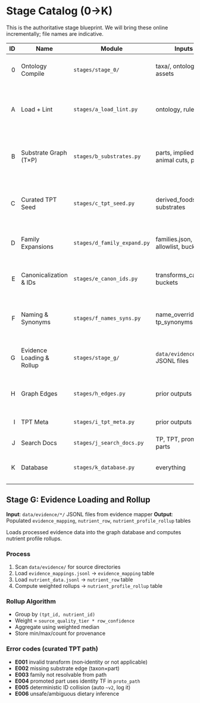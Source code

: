 # Stage Catalog (0→K)

This is the authoritative stage blueprint. We will bring these online incrementally; file names are indicative.

| ID | Name | Module | Inputs | Outputs | Notes |
|---:|------|--------|--------|---------|------|
| 0 | Ontology Compile | `stages/stage_0/` | taxa/, ontology assets | `compiled/taxa.jsonl`, `compiled/*.json`, `compiled/rules/`, `compiled/docs.jsonl` | Compile taxa shards; copy assets; compile docs |
| A | Load + Lint | `stages/a_load_lint.py` | ontology, rules | `report/lint.json`, `tmp/transforms_canon.json`, `tmp/flags.rules.validated.json` | Schema + xref validation; transform normalization; rules normalization |
| B | Substrate Graph (T×P) | `stages/b_substrates.py` | parts, implied parts, animal cuts, policy | `graph/substrates.jsonl` | Materialize allowed (taxon, part) pairs; apply promoted parts proto‑paths |
| C | Curated TPT Seed | `stages/c_tpt_seed.py` | derived_foods.jsonl, substrates | `tmp/tpt_seed.jsonl` | Validate seeds; strip non‑identity steps; family assignment (explicit/pattern) |
| D | Family Expansions | `stages/d_family_expand.py` | families.json, allowlist, buckets | `tmp/tpt_generated.jsonl` | Instantiate minimal identity paths without explosion |
| E | Canonicalization & IDs | `stages/e_canon_ids.py` | transforms_canon, buckets | `tmp/tpt_canon.jsonl` | Sort steps; bucket params; compute identity hash & final ID |
| F | Naming & Synonyms | `stages/f_names_syns.py` | name_overrides, tp_synonyms | `tmp/tpt_named.jsonl` | Resolve display names & synonyms; cuisines & regions |
| G | Evidence Loading & Rollup | `stages/stage_g/` | `data/evidence/*/` JSONL files | `database/graph.dev.sqlite` (updated) | Load evidence data and compute nutrient profile rollups |
| H | Graph Edges | `stages/h_edges.py` | prior outputs | `graph/edges.jsonl` | T --has_part--> P; P --transforms_to--> TPT; etc. |
| I | TPT Meta | `stages/i_tpt_meta.py` | prior outputs | `out/tpt_meta.jsonl` | Denormalized card blobs for API |
| J | Search Docs | `stages/j_search_docs.py` | TP, TPT, promoted parts | `out/search_docs.jsonl` | Unified search corpus |
| K | Database | `stages/k_database.py` | everything | `database/graph.dev.sqlite` | API-ready SQLite with FTS (T and TP first; TPT later) |

## Stage G: Evidence Loading and Rollup

**Input**: `data/evidence/*/` JSONL files from evidence mapper
**Output**: Populated `evidence_mapping`, `nutrient_row`, `nutrient_profile_rollup` tables

Loads processed evidence data into the graph database and computes nutrient profile rollups.

### Process

1. Scan `data/evidence/` for source directories
2. Load `evidence_mappings.jsonl` → `evidence_mapping` table
3. Load `nutrient_data.jsonl` → `nutrient_row` table
4. Compute weighted rollups → `nutrient_profile_rollup` table

### Rollup Algorithm

- Group by `(tpt_id, nutrient_id)`
- Weight = `source_quality_tier * row_confidence`
- Aggregate using weighted median
- Store min/max/count for provenance

### Error codes (curated TPT path)

- **E001** invalid transform (non‑identity or not applicable)
- **E002** missing substrate edge (taxon×part)
- **E003** family not resolvable from path
- **E004** promoted part uses identity TF in `proto_path`
- **E005** deterministic ID collision (auto `~v2`, log it)
- **E006** unsafe/ambiguous dietary inference
